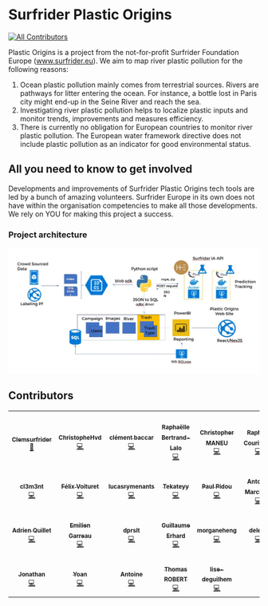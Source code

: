 # Surfrider Plastic Origins
<!-- ALL-CONTRIBUTORS-BADGE:START - Do not remove or modify this section -->
[![All Contributors](https://img.shields.io/badge/all_contributors-26-orange.svg?style=flat-square)](#contributors-)
<!-- ALL-CONTRIBUTORS-BADGE:END -->

Plastic Origins is a project from the not-for-profit Surfrider Foundation Europe (www.surfrider.eu). We aim to map river plastic pollution for the following reasons:

1. Ocean plastic pollution mainly comes from terrestrial sources. Rivers are pathways for litter entering the ocean. For instance, a bottle lost in Paris city might end-up in the Seine River and reach the sea.
2. Investigating river plastic pollution helps to localize plastic inputs and monitor trends, improvements and measures efficiency.
3. There is currently no obligation for European countries to monitor river plastic pollution. The European water framework directive does not include plastic pollution as an indicator for good environmental status.


## All you need to know to get involved

Developments and improvements of Surfrider Plastic Origins tech tools are led by a bunch of amazing volunteers. Surfrider Europe in its own does not have within the organisation competencies to make all those developments. We rely on YOU for making this project a success. 


### Project architecture

![Project architecture](/assets/project-architecture.JPG)

## Contributors

                   	                	              	                  	                      	                 
<!-- ALL-CONTRIBUTORS-LIST:START - Do not remove or modify this section -->
<!-- prettier-ignore-start -->
<!-- markdownlint-disable -->
<table>
  <tr>
    <td align="center"><a href="https://github.com/Clemsurfrider"><img src="https://avatars3.githubusercontent.com/u/61323067?v=4" width="100px;" alt=""/><br /><sub><b>Clemsurfrider</b></sub></a><br /><a href="#design-Clemsurfrider" title="Design">🎨</a></td>
    <td align="center"><a href="https://github.com/ChristopheHvd"><img src="https://avatars3.githubusercontent.com/u/1823079?v=4" width="100px;" alt=""/><br /><sub><b>ChristopheHvd</b></sub></a><br /><a href="https://github.com/surfriderfoundationeurope/The-Plastic-Origins-Project/commits?author=ChristopheHvd" title="Code">💻</a></td>
    <td align="center"><a href="https://github.com/clembac"><img src="https://avatars0.githubusercontent.com/u/11059568?v=4" width="100px;" alt=""/><br /><sub><b>clément baccar</b></sub></a><br /><a href="https://github.com/surfriderfoundationeurope/The-Plastic-Origins-Project/commits?author=clembac" title="Code">💻</a></td>
    <td align="center"><a href="https://www.linkedin.com/in/rapha%C3%ABlle-bertrand-lalo-185679b9/"><img src="https://avatars3.githubusercontent.com/u/22340670?v=4" width="100px;" alt=""/><br /><sub><b>Raphaëlle Bertrand-Lalo</b></sub></a><br /><a href="https://github.com/surfriderfoundationeurope/The-Plastic-Origins-Project/commits?author=bertrandlalo" title="Code">💻</a></td>
    <td align="center"><a href="http://www.maneu.fr"><img src="https://avatars2.githubusercontent.com/u/790974?v=4" width="100px;" alt=""/><br /><sub><b>Christopher MANEU</b></sub></a><br /><a href="https://github.com/surfriderfoundationeurope/The-Plastic-Origins-Project/commits?author=cmaneu" title="Code">💻</a></td>
    <td align="center"><a href="http://r.courivaud@gmail.com"><img src="https://avatars1.githubusercontent.com/u/20335094?v=4" width="100px;" alt=""/><br /><sub><b>Raphaël Courivaud</b></sub></a><br /><a href="https://github.com/surfriderfoundationeurope/The-Plastic-Origins-Project/commits?author=rcourivaud" title="Code">💻</a></td>
    <td align="center"><a href="https://github.com/charlesollion"><img src="https://avatars2.githubusercontent.com/u/10595147?v=4" width="100px;" alt=""/><br /><sub><b>charlesollion</b></sub></a><br /><a href="https://github.com/surfriderfoundationeurope/The-Plastic-Origins-Project/commits?author=charlesollion" title="Code">💻</a></td>
  </tr>
  <tr>
    <td align="center"><a href="https://github.com/cl3m3nt"><img src="https://avatars1.githubusercontent.com/u/8882133?v=4" width="100px;" alt=""/><br /><sub><b>cl3m3nt</b></sub></a><br /><a href="https://github.com/surfriderfoundationeurope/The-Plastic-Origins-Project/commits?author=cl3m3nt" title="Code">💻</a></td>
    <td align="center"><a href="http://felix.voituret.fr"><img src="https://avatars3.githubusercontent.com/u/250322?v=4" width="100px;" alt=""/><br /><sub><b>Félix Voituret</b></sub></a><br /><a href="https://github.com/surfriderfoundationeurope/The-Plastic-Origins-Project/commits?author=Faylixe" title="Code">💻</a></td>
    <td align="center"><a href="https://github.com/lucasrymenants"><img src="https://avatars2.githubusercontent.com/u/15192989?v=4" width="100px;" alt=""/><br /><sub><b>lucasrymenants</b></sub></a><br /><a href="https://github.com/surfriderfoundationeurope/The-Plastic-Origins-Project/commits?author=lucasrymenants" title="Code">💻</a></td>
    <td align="center"><a href="https://github.com/Vincent-Guiberteau"><img src="https://avatars3.githubusercontent.com/u/6638957?v=4" width="100px;" alt=""/><br /><sub><b>Tekateyy</b></sub></a><br /><a href="https://github.com/surfriderfoundationeurope/The-Plastic-Origins-Project/commits?author=Vincent-Guiberteau" title="Code">💻</a></td>
    <td align="center"><a href="http://www.paul-pidou.name"><img src="https://avatars1.githubusercontent.com/u/4563446?v=4" width="100px;" alt=""/><br /><sub><b>Paul Pidou</b></sub></a><br /><a href="https://github.com/surfriderfoundationeurope/The-Plastic-Origins-Project/commits?author=PaulPidou" title="Code">💻</a></td>
    <td align="center"><a href="https://github.com/AntoninMarchardDev"><img src="https://avatars2.githubusercontent.com/u/29677243?v=4" width="100px;" alt=""/><br /><sub><b>Antonin Marchard</b></sub></a><br /><a href="https://github.com/surfriderfoundationeurope/The-Plastic-Origins-Project/commits?author=AntoninMarchardDev" title="Code">💻</a></td>
    <td align="center"><a href="https://github.com/maximelemarchand"><img src="https://avatars2.githubusercontent.com/u/31620346?v=4" width="100px;" alt=""/><br /><sub><b>Maxime Lm</b></sub></a><br /><a href="#design-maximelemarchand" title="Design">🎨</a></td>
  </tr>
  <tr>
    <td align="center"><a href="https://github.com/aaadryyy"><img src="https://avatars3.githubusercontent.com/u/20040637?v=4" width="100px;" alt=""/><br /><sub><b>Adrien Quillet</b></sub></a><br /><a href="https://github.com/surfriderfoundationeurope/The-Plastic-Origins-Project/commits?author=aaadryyy" title="Code">💻</a></td>
    <td align="center"><a href="https://github.com/EmGarr"><img src="https://avatars1.githubusercontent.com/u/9768541?v=4" width="100px;" alt=""/><br /><sub><b>Emilien Garreau</b></sub></a><br /><a href="https://github.com/surfriderfoundationeurope/The-Plastic-Origins-Project/commits?author=EmGarr" title="Code">💻</a></td>
    <td align="center"><a href="https://github.com/dprslt"><img src="https://avatars1.githubusercontent.com/u/10012070?v=4" width="100px;" alt=""/><br /><sub><b>dprslt</b></sub></a><br /><a href="https://github.com/surfriderfoundationeurope/The-Plastic-Origins-Project/commits?author=dprslt" title="Code">💻</a></td>
    <td align="center"><a href="https://github.com/GuillaumeErhard"><img src="https://avatars0.githubusercontent.com/u/25333848?v=4" width="100px;" alt=""/><br /><sub><b>Guillaume Erhard</b></sub></a><br /><a href="https://github.com/surfriderfoundationeurope/The-Plastic-Origins-Project/commits?author=GuillaumeErhard" title="Code">💻</a></td>
    <td align="center"><a href="https://github.com/morganeheng"><img src="https://avatars2.githubusercontent.com/u/45876652?v=4" width="100px;" alt=""/><br /><sub><b>morganeheng</b></sub></a><br /><a href="https://github.com/surfriderfoundationeurope/The-Plastic-Origins-Project/commits?author=morganeheng" title="Code">💻</a></td>
    <td align="center"><a href="https://github.com/deleva"><img src="https://avatars1.githubusercontent.com/u/48216408?v=4" width="100px;" alt=""/><br /><sub><b>deleva</b></sub></a><br /><a href="https://github.com/surfriderfoundationeurope/The-Plastic-Origins-Project/commits?author=deleva" title="Code">💻</a></td>
    <td align="center"><a href="https://github.com/Fred1402"><img src="https://avatars3.githubusercontent.com/u/48215877?v=4" width="100px;" alt=""/><br /><sub><b>Fred1402</b></sub></a><br /><a href="https://github.com/surfriderfoundationeurope/The-Plastic-Origins-Project/commits?author=Fred1402" title="Code">💻</a></td>
  </tr>
  <tr>
    <td align="center"><a href="https://github.com/jpacifico"><img src="https://avatars2.githubusercontent.com/u/6375548?v=4" width="100px;" alt=""/><br /><sub><b>Jonathan</b></sub></a><br /><a href="https://github.com/surfriderfoundationeurope/The-Plastic-Origins-Project/commits?author=jpacifico" title="Code">💻</a></td>
    <td align="center"><a href="http://www.yoan-dorny.com"><img src="https://avatars0.githubusercontent.com/u/23553867?v=4" width="100px;" alt=""/><br /><sub><b>Yoan</b></sub></a><br /><a href="https://github.com/surfriderfoundationeurope/The-Plastic-Origins-Project/commits?author=YoanDo" title="Code">💻</a></td>
    <td align="center"><a href="https://github.com/anth2o"><img src="https://avatars3.githubusercontent.com/u/33425718?v=4" width="100px;" alt=""/><br /><sub><b>Antoine</b></sub></a><br /><a href="https://github.com/surfriderfoundationeurope/The-Plastic-Origins-Project/commits?author=anth2o" title="Code">💻</a></td>
    <td align="center"><a href="http://www.thomas-robert.fr"><img src="https://avatars0.githubusercontent.com/u/4163601?v=4" width="100px;" alt=""/><br /><sub><b>Thomas ROBERT</b></sub></a><br /><a href="https://github.com/surfriderfoundationeurope/The-Plastic-Origins-Project/commits?author=ThomasRobertFr" title="Code">💻</a></td>
    <td align="center"><a href="https://github.com/lise-deguilhem"><img src="https://avatars3.githubusercontent.com/u/62648003?v=4" width="100px;" alt=""/><br /><sub><b>lise-deguilhem</b></sub></a><br /><a href="https://github.com/surfriderfoundationeurope/The-Plastic-Origins-Project/commits?author=lise-deguilhem" title="Code">💻</a></td>
  </tr>
</table>

<!-- markdownlint-enable -->
<!-- prettier-ignore-end -->
<!-- ALL-CONTRIBUTORS-LIST:END -->




